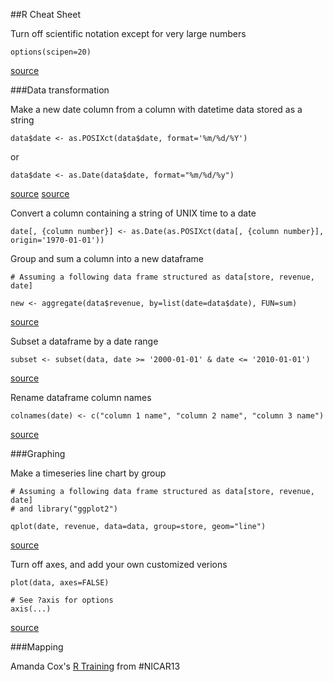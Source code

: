 ##R Cheat Sheet

Turn off scientific notation except for very large numbers

	options(scipen=20)

[source](http://stackoverflow.com/questions/5352099/how-to-disable-scientific-notation-in-r)

###Data transformation

Make a new date column from a column with datetime data stored as a string

	data$date <- as.POSIXct(data$date, format='%m/%d/%Y')

or

	data$date <- as.Date(data$date, format="%m/%d/%y")

[source](http://stackoverflow.com/questions/10128529/creating-a-new-column-for-date-info-with-specific-date-format)
[source](http://stackoverflow.com/questions/14471640/r-subset-by-date)

Convert a column containing a string of UNIX time to a date

	date[, {column number}] <- as.Date(as.POSIXct(data[, {column number}], origin='1970-01-01'))

Group and sum a column into a new dataframe
					
	# Assuming a following data frame structured as data[store, revenue, date]

	new <- aggregate(data$revenue, by=list(date=data$date), FUN=sum)

[source](http://stackoverflow.com/questions/1660124/how-to-group-columns-by-sum-in-r)

Subset a dataframe by a date range

	subset <- subset(data, date >= '2000-01-01' & date <= '2010-01-01')
	
[source](http://stackoverflow.com/questions/17708805/subset-data-frame-for-specific-dates)

Rename dataframe column names

	colnames(date) <- c("column 1 name", "column 2 name", "column 3 name")

[source](http://stackoverflow.com/questions/6081439/changing-column-names-of-a-data-frame-in-r)

###Graphing

Make a timeseries line chart by group
	
	# Assuming a following data frame structured as data[store, revenue, date]
	# and library("ggplot2")

	qplot(date, revenue, data=data, group=store, geom="line")

[source](http://docs.ggplot2.org/current/geom_line.html)

Turn off axes, and add your own customized verions

	plot(data, axes=FALSE)

	# See ?axis for options
	axis(...)

[source](http://stackoverflow.com/questions/11019870/changing-y-axis-tick-labels-from-standard-form-to-the-full-number)

###Mapping

Amanda Cox's [R Training](https://gist.github.com/ashaw/94072018b242cf0605dd) from #NICAR13
